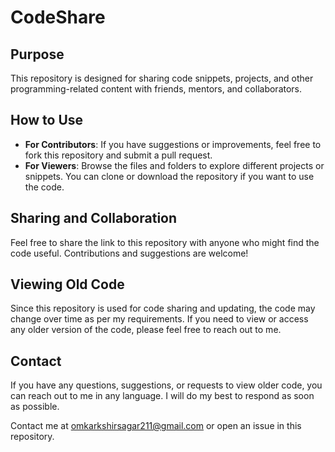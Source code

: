 # CodeShare

## Purpose
This repository is designed for sharing code snippets, projects, and other programming-related content with friends, mentors, and collaborators.

## How to Use
- **For Contributors**: If you have suggestions or improvements, feel free to fork this repository and submit a pull request.
- **For Viewers**: Browse the files and folders to explore different projects or snippets. You can clone or download the repository if you want to use the code.

## Sharing and Collaboration
Feel free to share the link to this repository with anyone who might find the code useful. Contributions and suggestions are welcome!

## Viewing Old Code
Since this repository is used for code sharing and updating, the code may change over time as per my requirements. If you need to view or access any older version of the code, please feel free to reach out to me.

## Contact
If you have any questions, suggestions, or requests to view older code, you can reach out to me in any language. I will do my best to respond as soon as possible. 

Contact me at omkarkshirsagar211@gmail.com or open an issue in this repository.
